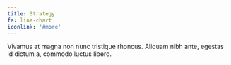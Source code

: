 ```yaml
---
title: Strategy
fa: line-chart
iconlink: '#more'
---
```


Vivamus at magna non nunc tristique rhoncus. Aliquam nibh ante, egestas id dictum a, commodo luctus libero.

